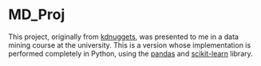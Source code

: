 MD_Proj
=======



This project, originally from [kdnuggets](https://www.kdnuggets.com/data_mining_course/assignments/final-project.html), was presented to me in a data mining course at the university. This is a version whose implementation is performed completely in Python, using the [pandas](https://pandas.pydata.org/) and [scikit-learn](http://scikit-learn.org/stable/) library.
